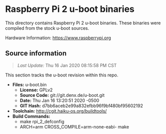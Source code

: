 Raspberry Pi 2 u-boot binaries
===================

This directory contains Raspberry Pi 2 u-boot binaries.
These binaries were compiled from the stock u-boot sources.

Hardware Information: <https://www.raspberrypi.org>

Source information
-------------
> *Last Update:* Thu 16 Jan 2020 08:15:58 PM CST

This section tracks the u-boot revision within this repo.

* **Files:**  u-boot.bin
  * **License:** GPLv2
  * **Source Code:** git://git.denx.de/u-boot.git
  * **Date:** Thu Jan 16 13:20:51 2020 -0500
  * **GIT Hash:** d7bb6aceb2e99a832efbb96f9bf480bf95602192
* **Toolchain:** http://cgit.haiku-os.org/buildtools/
* **Build Commands:**
  * make rpi_2_defconfig
  * ARCH=arm CROSS_COMPILE=arm-none-eabi- make

